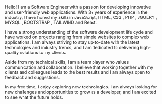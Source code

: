 Hello! I am a Software Engineer with a passion for developing innovative and user-friendly web applications. With 3+ years of experience in the industry, I have honed my skills in JavaScript, HTML, CSS , PHP , JQUERY , MYSQL , BOOTSTRAP , TAILWIND and React.

I have a strong understanding of the software development life cycle and have worked on projects ranging from simple websites to complex web applications. I am always striving to stay up-to-date with the latest technologies and industry trends, and I am dedicated to delivering high-quality solutions to my clients.

Aside from my technical skills, I am a team player who values communication and collaboration. I believe that working together with my clients and colleagues leads to the best results and I am always open to feedback and suggestions.

In my free time, I enjoy exploring new technologies. I am always looking for new challenges and opportunities to grow as a developer, and I am excited to see what the future holds.


